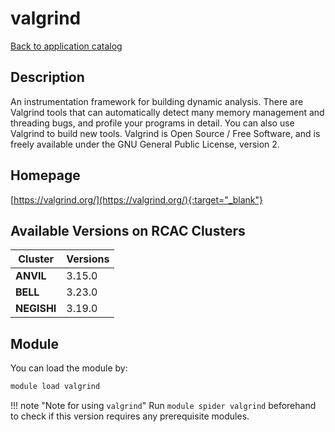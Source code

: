 # valgrind

[Back to application catalog](../app_catalog.md)

## Description

An instrumentation framework for building dynamic analysis.  There are Valgrind tools that can automatically detect many memory management and threading bugs, and profile your programs in detail. You can also use Valgrind to build new tools.  Valgrind is Open Source / Free Software, and is freely available under the GNU General Public License, version 2.

## Homepage

[https://valgrind.org/](https://valgrind.org/){:target="_blank"}

## Available Versions on RCAC Clusters

|Cluster|Versions|
|---|---|
**ANVIL**|3.15.0
**BELL**|3.23.0
**NEGISHI**|3.19.0

## Module

You can load the module by:

```bash
module load valgrind
```

!!! note "Note for using `valgrind`"
    Run `module spider valgrind` beforehand to check if this version requires any prerequisite modules.
